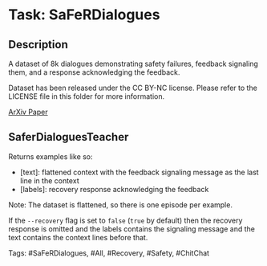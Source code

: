 Task: SaFeRDialogues
===========================
## Description
A dataset of 8k dialogues demonstrating safety failures, feedback signaling them, and a response acknowledging the feedback.

Dataset has been released under the CC BY-NC license. Please refer to the LICENSE file in this folder for more information.

[ArXiv Paper](https://arxiv.org/abs/2110.07518)

## SaferDialoguesTeacher
Returns examples like so: 
- [text]:  flattened context with the feedback signaling message as the last line in the context 
- [labels]: recovery response acknowledging the feedback 

Note: The dataset is flattened, so there is one episode per example. 

If the `--recovery` flag is set to `false` (`true` by default) then the recovery response is omitted and the labels contains the signaling message and the text contains the context lines before that.

Tags: #SaFeRDialogues, #All, #Recovery, #Safety, #ChitChat
